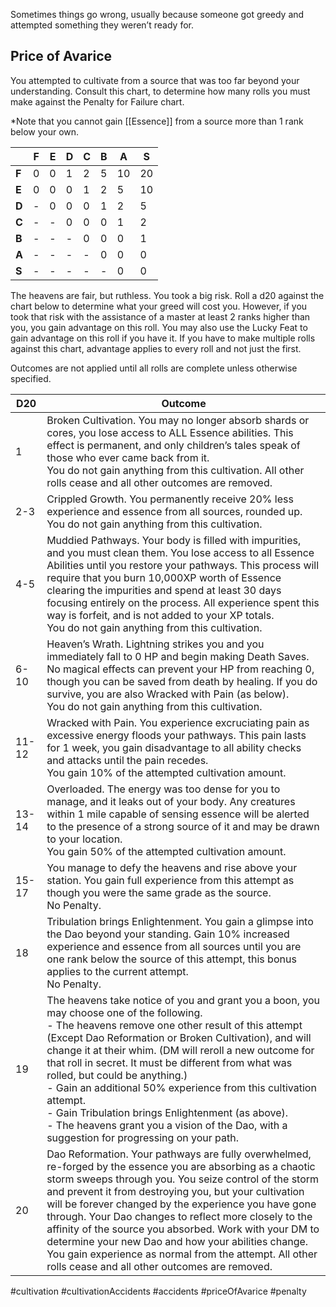 Sometimes things go wrong, usually because someone got greedy and attempted something they weren’t ready for.

## Price of Avarice

You attempted to cultivate from a source that was too far beyond your understanding. Consult this chart, to determine how many rolls you must make against the Penalty for Failure chart.

*Note that you cannot gain [[Essence]] from a source more than 1 rank below your own.

|  | F | E | D | C | B|A|S|
| --- | --- |--- |--- |--- |--- |--- |--- |
|**F**|0|0|1|2|5|10|20|
|**E**|0|0|0|1|2|5|10|
|**D**|-|0|0|0|1|2|5|
|**C**|-|-|0|0|0|1|2|
|**B**|-|-|-|0|0|0|1|
|**A**|-|-|-|-|0|0|0|
|**S**|-|-|-|-|-|0|0|

  

The heavens are fair, but ruthless. You took a big risk. Roll a d20 against the chart below to determine what your greed will cost you. However, if you took that risk with the assistance of a master at least 2 ranks higher than you, you gain advantage on this roll. You may also use the Lucky Feat to gain advantage on this roll if you have it. If you have to make multiple rolls against this chart, advantage applies to every roll and not just the first.  
  
Outcomes are not applied until all rolls are complete unless otherwise specified.

|D20|Outcome|
|----|----|
|1|Broken Cultivation. You may no longer absorb shards or cores, you lose access to ALL Essence abilities. This effect is permanent, and only children’s tales speak of those who ever came back from it.<br> You do not gain anything from this cultivation. All other rolls cease and all other outcomes are removed.|
|2-3|Crippled Growth. You permanently receive 20% less experience and essence from all sources, rounded up.<br> You do not gain anything from this cultivation.|
|4-5|Muddied Pathways. Your body is filled with impurities, and you must clean them. You lose access to all Essence Abilities until you restore your pathways. This process will require that you burn 10,000XP worth of Essence clearing the impurities and spend at least 30 days focusing entirely on the process. All experience spent this way is forfeit, and is not added to your XP totals.<br> You do not gain anything from this cultivation.|
|6-10|Heaven’s Wrath. Lightning strikes you and you immediately fall to 0 HP and begin making Death Saves. No magical effects can prevent your HP from reaching 0, though you can be saved from death by healing. If you do survive, you are also Wracked with Pain (as below).<br> You do not gain anything from this cultivation.|
|11-12|Wracked with Pain. You experience excruciating pain as excessive energy floods your pathways. This pain lasts for 1 week, you gain disadvantage to all ability checks and attacks until the pain recedes.<br> You gain 10% of the attempted cultivation amount.|
|13-14|Overloaded. The energy was too dense for you to manage, and it leaks out of your body. Any creatures within 1 mile capable of sensing essence will be alerted to the presence of a strong source of it and may be drawn to your location.<br> You gain 50% of the attempted cultivation amount.|
|15-17|You manage to defy the heavens and rise above your station. You gain full experience from this attempt as though you were the same grade as the source.<br> No Penalty.|
|18|Tribulation brings Enlightenment. You gain a glimpse into the Dao beyond your standing. Gain 10% increased experience and essence from all sources until you are one rank below the source of this attempt, this bonus applies to the current attempt.<br> No Penalty.|
|19|The heavens take notice of you and grant you a boon, you may choose one of the following.<br> - The heavens remove one other result of this attempt (Except Dao Reformation or Broken Cultivation), and will change it at their whim. (DM will reroll a new outcome for that roll in secret. It must be different from what was rolled, but could be anything.)<br> - Gain an additional 50% experience from this cultivation attempt.<br> - Gain Tribulation brings Enlightenment (as above).<br> - The heavens grant you a vision of the Dao, with a suggestion for progressing on your path.|
|20|Dao Reformation. Your pathways are fully overwhelmed, re-forged by the essence you are absorbing as a chaotic storm sweeps through you. You seize control of the storm and prevent it from destroying you, but your cultivation will be forever changed by the experience you have gone through. Your Dao changes to reflect more closely to the affinity of the source you absorbed. Work with your DM to determine your new Dao and how your abilities change.<br> You gain experience as normal from the attempt. All other rolls cease and all other outcomes are removed.|



#cultivation
#cultivationAccidents
#accidents
#priceOfAvarice
#penalty